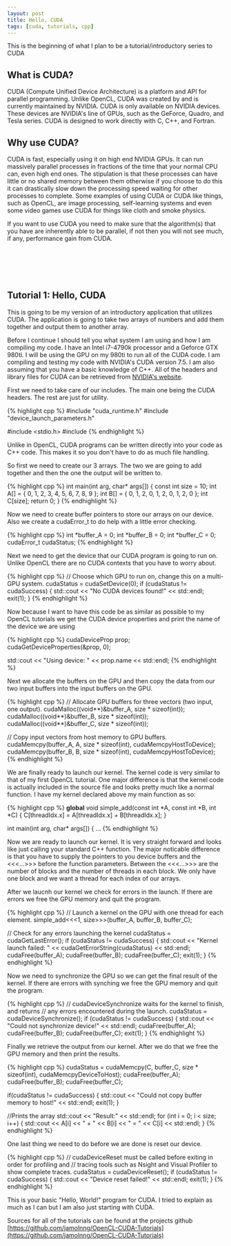 ```yaml
---
layout: post
title: Hello, CUDA
tags: [cuda, tutorials, cpp]
---
```


This is the beginning of what I plan to be a tutorial/introductory series to CUDA

What is CUDA?
---------------

CUDA (Compute Unified Device Architecture) is a platform and API for parallel programming. Unlike OpenCL, CUDA was created by and is currently maintained by NVIDIA. CUDA is only available on NVIDIA devices. These devices are NVIDIA's line of GPUs, such as the GeForce, Quadro, and Tesla series. CUDA is designed to work directly with C, C++, and Fortran.

Why use CUDA?
---------------

CUDA is fast, especially using it on high end NVIDIA GPUs. It can run massively parallel processes in fractions of the time that your normal CPU can, even high end ones. The stipulation is that these processes can have little or no shared memory between them otherwise if you choose to do this it can drastically slow down the processing speed waiting for other processes to complete. Some examples of using CUDA or CUDA like things, such as OpenCL, are image processing, self-learning systems and even some video games use CUDA for things like cloth and smoke physics.


If you want to use CUDA you need to make sure that the algorithm(s) that you have are inherently able to be parallel, if not then you will not see much, if any, performance gain from CUDA.

<br/><br/>
<br/><br/>

Tutorial 1: Hello, CUDA
-------------------------

This is going to be my version of an introductory application that utilizes CUDA. The application is going to take two arrays of numbers and add them together and output them to another array.

Before I continue I should tell you what system I am using and how I am compiling my code. I have an Intel i7-4790k processor and a Geforce GTX 980ti. I will be using the GPU on my 980ti to run all of the CUDA code. I am compiling and testing my code with NVIDIA's CUDA version 7.5. I am also assuming that you have a basic knowledge of C++. All of the headers and library files for CUDA can be retrieved from [NVIDIA's website](https://developer.nvidia.com/cuda-downloads).

First we need to take care of our includes. The main one being the CUDA headers. The rest are just for utility.

{% highlight cpp %}
#include "cuda_runtime.h"
#include "device_launch_parameters.h"

#include <stdio.h>
#include <iostream>
{% endhighlight %}

Unlike in OpenCL, CUDA programs can be written directly into your code as C++ code. This makes it so you don't have to do as much file handling.

So first we need to create our 3 arrays. The two we are going to add together and then the one the output will be written to.

{% highlight cpp %}
int main(int arg, char* args[])
{
	const int size = 10;
	int A[] = { 0, 1, 2, 3, 4, 5, 6, 7, 8, 9 };
	int B[] = { 0, 1, 2, 0, 1, 2, 0, 1, 2, 0 };
	int C[size];
	return 0;
}
{% endhighlight %}

Now we need to create buffer pointers to store our arrays on our device. Also we create a cudaError_t to do help with a little error checking.

{% highlight cpp %}
int *buffer_A = 0;
int *buffer_B = 0;
int *buffer_C = 0;
cudaError_t cudaStatus;
{% endhighlight %}

Next we need to get the device that our CUDA program is going to run on. Unlike OpenCL there are no CUDA contexts that you have to worry about.

{% highlight cpp %}
// Choose which GPU to run on, change this on a multi-GPU system.
cudaStatus = cudaSetDevice(0);
if (cudaStatus != cudaSuccess)
{
	std::cout << "No CUDA devices found!" << std::endl;
	exit(1);
}
{% endhighlight %}

Now because I want to have this code be as similar as possible to my OpenCL tutorials we get the CUDA device properties and print the name of the device we are using

{% highlight cpp %}
cudaDeviceProp prop;
cudaGetDeviceProperties(&prop, 0);

std::cout << "Using device: " << prop.name << std::endl;
{% endhighlight %}

Next we allocate the buffers on the GPU and then copy the data from our two input buffers into the input buffers on the GPU.

{% highlight cpp %}
// Allocate GPU buffers for three vectors (two input, one output).
cudaMalloc((void**)&buffer_A, size * sizeof(int));
cudaMalloc((void**)&buffer_B, size * sizeof(int));
cudaMalloc((void**)&buffer_C, size * sizeof(int));

// Copy input vectors from host memory to GPU buffers.
cudaMemcpy(buffer_A, A, size * sizeof(int), cudaMemcpyHostToDevice);
cudaMemcpy(buffer_B, B, size * sizeof(int), cudaMemcpyHostToDevice);
{% endhighlight %}

We are finally ready to launch our kernel. The kernel code is very similar to that of my first OpenCL tutorial. One major difference is that the kernel code is actually included in the source file and looks pretty much like a normal function. I have my kernel declared above my main function as so:

{% highlight cpp %}
__global__ void simple_add(const int *A, const int *B, int *C)
{
	C[threadIdx.x] = A[threadIdx.x] + B[threadIdx.x];
}

int main(int arg, char* args[])
{
	...
{% endhighlight %}

Now we are ready to launch our kernel. It is very straight forward and looks like just calling your standard C++ function. The major noticable difference is that you have to supply the pointers to you device buffers and the <<<...>>> before the function parameters. Between the <<<...>>> are the number of blocks and the number of threads in each block. We only have one block and we want a thread for each index of our arrays.

After we laucnh our kernel we check for errors in the launch. If there are errors we free the GPU memory and quit the program.

{% highlight cpp %}
// Launch a kernel on the GPU with one thread for each element.
simple_add<<<1, size>>>(buffer_A, buffer_B, buffer_C);

// Check for any errors launching the kernel
cudaStatus = cudaGetLastError();
if (cudaStatus != cudaSuccess)
{
	std::cout << "Kernel launch failed: " << cudaGetErrorString(cudaStatus) << std::endl;
	cudaFree(buffer_A);
	cudaFree(buffer_B);
	cudaFree(buffer_C);
	exit(1);
}
{% endhighlight %}

Now we need to synchronize the GPU so we can get the final result of the kernel. If there are errors with synching we free the GPU memory and quit the program.

{% highlight cpp %}
// cudaDeviceSynchronize waits for the kernel to finish, and returns
// any errors encountered during the launch.
cudaStatus = cudaDeviceSynchronize();
if (cudaStatus != cudaSuccess)
{
	std::cout << "Could not synchronize device!" << std::endl;
	cudaFree(buffer_A);
	cudaFree(buffer_B);
	cudaFree(buffer_C);
	exit(1);
}
{% endhighlight %}

Finally we retrieve the output from our kernel. After we do that we free the GPU memory and then print the results.

{% highlight cpp %}
cudaStatus = cudaMemcpy(C, buffer_C, size * sizeof(int), cudaMemcpyDeviceToHost);
cudaFree(buffer_A);
cudaFree(buffer_B);
cudaFree(buffer_C);

if(cudaStatus != cudaSuccess)
{
	std::cout << "Could not copy buffer memory to host!" << std::endl;
	exit(1);
}

//Prints the array
std::cout << "Result:" << std::endl;
for (int i = 0; i < size; i++)
{
	std::cout << A[i] << " + " << B[i] << " = " << C[i] << std::endl;
}
{% endhighlight %}

One last thing we need to do before we are done is reset our device.

{% highlight cpp %}
// cudaDeviceReset must be called before exiting in order for profiling and
// tracing tools such as Nsight and Visual Profiler to show complete traces.
cudaStatus = cudaDeviceReset();
if (cudaStatus != cudaSuccess)
{
	std::cout << "Device reset failed!" << std::endl;
	exit(1);
}
{% endhighlight %}

This is your basic "Hello, World!" program for CUDA. I tried to explain as much as I can but I am also just starting with CUDA.

Sources for all of the tutorials can be found at the projects github [https://github.com/jamolnng/OpenCL-CUDA-Tutorials](https://github.com/jamolnng/OpenCL-CUDA-Tutorials)